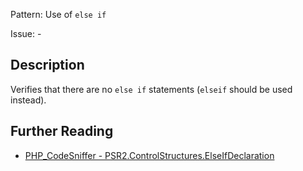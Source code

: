 Pattern: Use of `else if`

Issue: -

## Description

Verifies that there are no `else if` statements (`elseif` should be used instead).

## Further Reading

* [PHP_CodeSniffer - PSR2.ControlStructures.ElseIfDeclaration](https://github.com/squizlabs/PHP_CodeSniffer/blob/master/src/Standards/PSR2/Sniffs/ControlStructures/ElseIfDeclarationSniff.php)